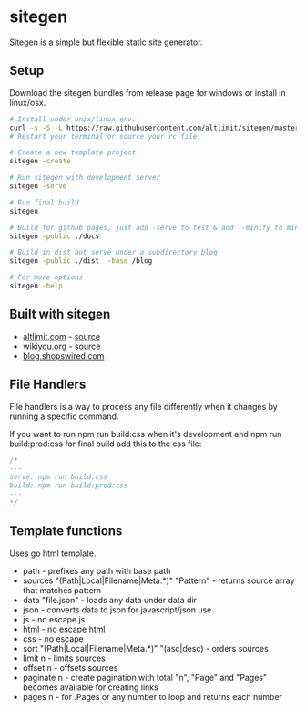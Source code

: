 # sitegen

Sitegen is a simple but flexible static site generator.

## Setup

Download the sitegen bundles from release page for windows or install in linux/osx.

```bash
# Install under unix/linux env.
curl -s -S -L https://raw.githubusercontent.com/altlimit/sitegen/master/install.sh | bash
# Restart your terminal or source your rc file.

# Create a new template project
sitegen -create

# Run sitegen with development server
sitegen -serve

# Run final build
sitegen

# Build for github pages, just add -serve to test & add  -minify to minify output
sitegen -public ./docs

# Build in dist but serve under a subdirectory blog
sitegen -public ./dist  -base /blog

# For more options
sitegen -help
```

## Built with sitegen

- [altlimit.com](https://www.altlimit.com) - [source](https://github.com/altlimit/website)
- [wikiyou.org](https://www.wikiyou.org) - [source](https://github.com/altlimit/wikiyou)
- [blog.shopswired.com](https://blog.shopswired.com/)

## File Handlers

File handlers is a way to process any file differently when it changes by running a specific command.

If you want to run npm run build:css when it's development and npm run build:prod:css for final build add this to the css file:

```css
/*
---
serve: npm run build:css
build: npm run build:prod:css
---
*/
```

## Template functions

Uses go html template.

- path - prefixes any path with base path
- sources "(Path|Local|Filename|Meta.\*)" "Pattern" - returns source array that matches pattern
- data "file.json" - loads any data under data dir
- json - converts data to json for javascript/json use
- js - no escape js
- html - no escape html
- css - no escape
- sort "(Path|Local|Filename|Meta.\*)" "(asc|desc) - orders sources
- limit n - limits sources
- offset n - offsets sources
- paginate n - create pagination with total "n", "Page" and "Pages" becomes available for creating links
- pages n - for .Pages or any number to loop and returns each number
